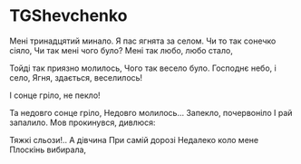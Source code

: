 ﻿# TGShevchenko

Мені тринадцятий минало.
Я пас ягнята за селом.
Чи то так сонечко сіяло,
Чи так мені чого було?
Мені так любо, любо стало,


Тойді так приязно молилось,
Чого так весело було.
Господнє небо, і село,
Ягня, здається, веселилось!

І сонце гріло, не пекло!

Та недовго сонце гріло,
Недовго молилось...
Запекло, почервоніло
І рай запалило.
Мов прокинувся, дивлюся:





Тяжкі сльози!.. А дівчина
При самій дорозі
Недалеко коло мене
Плоскінь вибирала,

